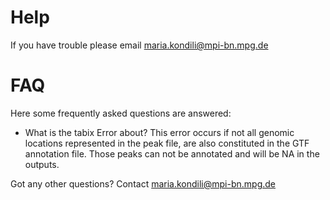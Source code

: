 Help
====
If you have trouble please email maria.kondili@mpi-bn.mpg.de


FAQ
===
Here some frequently asked questions are answered:

* What is the tabix Error about?
	This error occurs if not all genomic locations represented in the peak file, are also constituted in the GTF annotation file. 
	Those peaks can not be annotated and will be NA in the outputs.

Got any other questions? Contact maria.kondili@mpi-bn.mpg.de
